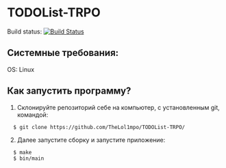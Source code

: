 # TODOList-TRPO
Build status:  [![Build Status](https://travis-ci.org/TheLol1mpo/TODOList-TRPO.svg?branch=master)](https://travis-ci.org/TheLol1mpo/TODOList-TRPO)

## Системные требования: ##
OS: Linux
## Как запустить программу? ##
1. Склонируйте репозиторий себе на компьютер, с установленным git, командой:
```
  $ git clone https://github.com/TheLol1mpo/TODOList-TRPO/
```
2. Далее запустите сборку и запустите приложение:
```
  $ make
  $ bin/main
  ```
